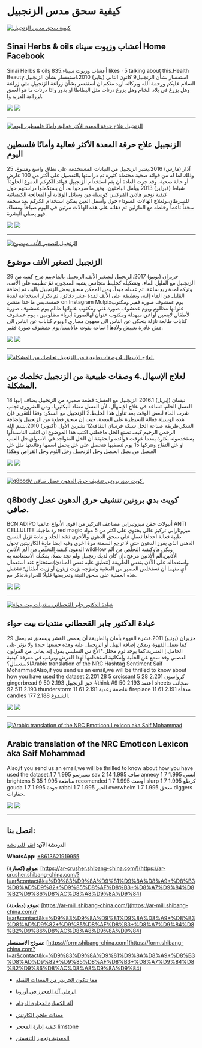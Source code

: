# كيفية سحق مدس الزنجبيل

<a href="https://swt.shibang-china.com/?l=ar&img&k=%D9%83%D9%8A%D9%81%D9%8A%D8%A9+%D8%B3%D8%AD%D9%82+%D9%85%D8%AF%D8%B3+%D8%A7%D9%84%D8%B2%D9%86%D8%AC%D8%A8%D9%8A%D9%84" target="_blank">![كيفية سحق مدس الزنجبيل](http://static.shibang-china.com/all-800x300/216.jpg)</a>

## Sinai Herbs &amp; oils أعشاب وزيوت سيناء Home Facebook
Sinai Herbs &amp; oils أعشاب وزيوت سيناء.835 likes · 5 talking about this.Health Beauty.استفسار بشأن الزنجبيل9 كانون الثاني (يناير) 2010.استفسار بشأن الزنجبيل السلام عليكم ورحمة الله وبركاته اريد منكم ان استفسر بشأن زراعة الزنجبيل متى زراعة وهل يزرع في بلاد الشام وهل يزرع درنات مثل البطاطا او بذور واذا درنات ما هو العمق لزراعة الدرنه وا.


<a href="https://whatsapp.shibangsoft.com/WhatsApp.php" target="_blank" title="WhatsApp">![](http://static.shibang-china.com/icon/whatsapp.png)</a> <a href="https://swt.shibang-china.com/?l=ar&icon&k=%D9%83%D9%8A%D9%81%D9%8A%D8%A9+%D8%B3%D8%AD%D9%82+%D9%85%D8%AF%D8%B3+%D8%A7%D9%84%D8%B2%D9%86%D8%AC%D8%A8%D9%8A%D9%84" target="_blank">![](http://static.shibang-china.com/icon/chat-ar.png)</a>

---

<a href="https://swt.shibang-china.com/?l=ar&img&k=%D9%83%D9%8A%D9%81%D9%8A%D8%A9+%D8%B3%D8%AD%D9%82+%D9%85%D8%AF%D8%B3+%D8%A7%D9%84%D8%B2%D9%86%D8%AC%D8%A8%D9%8A%D9%84" target="_blank">![الزنجبيل علاج حرقة المعدة الأكثر فعالية وأمانًا فلسطين اليوم](http://static.shibang-china.com/all-800x300/867.jpg)</a>

## الزنجبيل علاج حرقة المعدة الأكثر فعالية وأمانًا فلسطين اليوم
25 آذار (مارس) 2016.يعتبر الزنجبيل من النباتات المستخدمة على نطاق واسع ومتنوع، وذلك لما له من فوائد صحية محتملة كثيرة تم دراستها بالتفصيل على أكثر من 100 عارض أو حالة صحية، وقد جرت العادة أن يتم استخدام الزنجبيل.فوائد الكركم الدموع الحلوة1 شباط (فبراير) 2013.ويأمل الباحثون، وفق ما صرحوا به، أن يستكملوا دراستهم حول كيفية توفير هاذين المُركبين كوسيلة من وسائل الوقاية أو المعالجة الكيميائية للسرطان.ولعلاج الهالات السوداء حول وأسفل العين يمكن استخدام الكركم بعد سحقه سحقاً ناعماً وخلطه مع الفازلين ثم دهانه على هذه الهالات مرتين في اليوم صباحاً ومساءً، فهو يعطي البشرة.


<a href="https://whatsapp.shibangsoft.com/WhatsApp.php" target="_blank" title="WhatsApp">![](http://static.shibang-china.com/icon/whatsapp.png)</a> <a href="https://swt.shibang-china.com/?l=ar&icon&k=%D9%83%D9%8A%D9%81%D9%8A%D8%A9+%D8%B3%D8%AD%D9%82+%D9%85%D8%AF%D8%B3+%D8%A7%D9%84%D8%B2%D9%86%D8%AC%D8%A8%D9%8A%D9%84" target="_blank">![](http://static.shibang-china.com/icon/chat-ar.png)</a>

---

<a href="https://swt.shibang-china.com/?l=ar&img&k=%D9%83%D9%8A%D9%81%D9%8A%D8%A9+%D8%B3%D8%AD%D9%82+%D9%85%D8%AF%D8%B3+%D8%A7%D9%84%D8%B2%D9%86%D8%AC%D8%A8%D9%8A%D9%84" target="_blank">![الزنجبيل لتصغير الأنف موضوع](http://static.shibang-china.com/all-800x300/1490.jpg)</a>

## الزنجبيل لتصغير الأنف موضوع
29 حزيران (يونيو) 2017.الزنجبيل لتصغير الأنف.الزنجبيل بالماء.يتم مزج كمية من الزنجبيل مع القليل الماء، وتشكيله كخليط متجانس يشبه المعجون، ثمّ تطبيقه على الأنف، وتركه لمدة ربع ساعة، ثم غسله جيداً، ومن الممكن سحق بعض الزنجبيل باليد، ثم إضافة القليل من الماء إليه، وتطبيقه على الأنف لمدة عشر دقائق، ثم تكرار استخدامه لمدة خمسة.بس ما حدا منشن on Instagram Mulpixيوم عمشوف صورة فقير ومكتوب عنوانها مظلوم ويوم عمشوف صورة غني ومكتوب عنوانها ظالم يوم عمشوف صورة لأطفال لابسين أواعي مبهدلة ومكتوب عنوان لهالصورة أبرياء مظلومين ، يوم عمشوف كتابات طالعة نازلة بتحكي عن الناس الي معهون مصاري ! ويوم كتابات عن الناس الي مش غادرة تعييش ولادها ! ساعة بفوت عالأنستا.يوم عمشوف صورة فقير.


<a href="https://whatsapp.shibangsoft.com/WhatsApp.php" target="_blank" title="WhatsApp">![](http://static.shibang-china.com/icon/whatsapp.png)</a> <a href="https://swt.shibang-china.com/?l=ar&icon&k=%D9%83%D9%8A%D9%81%D9%8A%D8%A9+%D8%B3%D8%AD%D9%82+%D9%85%D8%AF%D8%B3+%D8%A7%D9%84%D8%B2%D9%86%D8%AC%D8%A8%D9%8A%D9%84" target="_blank">![](http://static.shibang-china.com/icon/chat-ar.png)</a>

---

<a href="https://swt.shibang-china.com/?l=ar&img&k=%D9%83%D9%8A%D9%81%D9%8A%D8%A9+%D8%B3%D8%AD%D9%82+%D9%85%D8%AF%D8%B3+%D8%A7%D9%84%D8%B2%D9%86%D8%AC%D8%A8%D9%8A%D9%84" target="_blank">![لعلاج الإسهال.4 وصفات طبيعية من الزنجبيل تخلصك من المشكلة.](http://static.shibang-china.com/all-800x300/1353.jpg)</a>

## لعلاج الإسهال.4 وصفات طبيعية من الزنجبيل تخلصك من المشكلة.
18 نيسان (إبريل) 2016.1 الزنجبيل مع العسل: قطعة صغيرة من الزنجبيل يضاف إليها العسل الخام، تساعد فى علاج الإسهال، لأن العسل مضاد للبكتيريا، ومن الضرورى تجنب شرب الماء لبعض الوقت بعد تناول هذا الخليط.2 الزنجبيل مع السكر: وفقا للتقرير فإن هذه الوسيلة فعالة للسيطرة على المعدة، حيث إن سحق قطعة من الزنجبيل وإضافة السكر.طريقة صناعة الخل شبكة فرسان الثقافة12 تشرين الأول (أكتوبر) 2010.بسم الله الرحمن الرحيم كيف نصنع الخل ماجعلني اكتب هذا الموضوع ان اغلب الناسبداْوا يستخدمونه بكثرة بعدما عرفت فوائده والحقيقة ان الخل المتواجد في الاسواق.خل العنب او خل التفاح ونتركها 15 يوم لنصفيها فنحصل على خل يحمل اسمها وفائدتها مثل خل العنصل من بصل العنصل وخل الزنجبيل وخل الثوم وخل القراص وهكذا


<a href="https://whatsapp.shibangsoft.com/WhatsApp.php" target="_blank" title="WhatsApp">![](http://static.shibang-china.com/icon/whatsapp.png)</a> <a href="https://swt.shibang-china.com/?l=ar&icon&k=%D9%83%D9%8A%D9%81%D9%8A%D8%A9+%D8%B3%D8%AD%D9%82+%D9%85%D8%AF%D8%B3+%D8%A7%D9%84%D8%B2%D9%86%D8%AC%D8%A8%D9%8A%D9%84" target="_blank">![](http://static.shibang-china.com/icon/chat-ar.png)</a>

---

<a href="https://swt.shibang-china.com/?l=ar&img&k=%D9%83%D9%8A%D9%81%D9%8A%D8%A9+%D8%B3%D8%AD%D9%82+%D9%85%D8%AF%D8%B3+%D8%A7%D9%84%D8%B2%D9%86%D8%AC%D8%A8%D9%8A%D9%84" target="_blank">![q8body كويت بدي بروتين تنشيف حرق الدهون عضل صافي.](http://static.shibang-china.com/all-800x300/1229.jpg)</a>

## q8body كويت بدي بروتين تنشيف حرق الدهون عضل صافي.
BCN ADIPO أنبولات حقن ميزوثيرابي مضاعف التركيز من اقوى الأنواع عالميا ANTI CELLULITE رد ماجيك red magic ميزوثارابي تركيز عالي يحتوي على اكثر من 5 مواد طبية فعالة احداها تعمل على سحق الدهون والأخرى تشد الجلد و مادة تزيل النسيج الدهني الذي يفرز الدهون حتى لا ترجع السمنة مرة اخرى وفيه ايضا مادة الكارنيتين تحول الدهون.كيفية التخلّص من ألم الأذنين wikiHow ويكي هاوكيفية التخلّص من ألم الأذنين.ألم الأذنين مزعج،.إن كان لديك زنجبيل ولم تجد بصلًا، يمكنك الاستعاضة به واستعماله على الأذن بنفس الطريقة (تنطبق عليه نفس المبادئ).ستحتاج عند استعمال أيٍ منهما أن تستخلص العصير من العشبة وتمزجه بزيت زيتون أو زيت أطفال؛ تشتمل هذه العملية على سحق النبتة وتعريضها قليلًا للحرارة.تذكر مع.


<a href="https://whatsapp.shibangsoft.com/WhatsApp.php" target="_blank" title="WhatsApp">![](http://static.shibang-china.com/icon/whatsapp.png)</a> <a href="https://swt.shibang-china.com/?l=ar&icon&k=%D9%83%D9%8A%D9%81%D9%8A%D8%A9+%D8%B3%D8%AD%D9%82+%D9%85%D8%AF%D8%B3+%D8%A7%D9%84%D8%B2%D9%86%D8%AC%D8%A8%D9%8A%D9%84" target="_blank">![](http://static.shibang-china.com/icon/chat-ar.png)</a>

---

<a href="https://swt.shibang-china.com/?l=ar&img&k=%D9%83%D9%8A%D9%81%D9%8A%D8%A9+%D8%B3%D8%AD%D9%82+%D9%85%D8%AF%D8%B3+%D8%A7%D9%84%D8%B2%D9%86%D8%AC%D8%A8%D9%8A%D9%84" target="_blank">![عيادة الدكتور جابر القحطاني منتديات بيت حواء](http://static.shibang-china.com/all-800x300/34.jpg)</a>

## عيادة الدكتور جابر القحطاني منتديات بيت حواء
29 حزيران (يونيو) 2011.قشرة القهوة بأمان والطريقة أن يحمص القشر ويسحق ثم يعمل كما تعمل القهوة ويمكن إضافة الهيل أو الزنجبيل عليه وهذه جميعها جيدة ولا تؤثر على الحامل.] العنبرية.كما يوجد ثوم مخلل.*الأخ س السليس يقول إنه يعاني من القولون العصبي وقد سمع عن الحلبة وإمكانية استخدامها لهذا الغرض ويرغب في معرفة كيفية الاستعمال؟Arabic translation of the NRC Hashtag Sentiment Saif MohammadAlso,if you send us an email,we will be thrilled to know about how you have used the dataset.2.201 28 5 croissant كرواسون 2.201 28 5 gingerbread خبز الزنجبيل 2.193 50 9 #think #اعتقد 2.193 50 9 sheets صحائف 2.193 511 92 thunderstorm عاصفة رعدية 2.191 61 11 fireplace مدفأة 2.191 61 11 candles الشموع 2.188 177.


<a href="https://whatsapp.shibangsoft.com/WhatsApp.php" target="_blank" title="WhatsApp">![](http://static.shibang-china.com/icon/whatsapp.png)</a> <a href="https://swt.shibang-china.com/?l=ar&icon&k=%D9%83%D9%8A%D9%81%D9%8A%D8%A9+%D8%B3%D8%AD%D9%82+%D9%85%D8%AF%D8%B3+%D8%A7%D9%84%D8%B2%D9%86%D8%AC%D8%A8%D9%8A%D9%84" target="_blank">![](http://static.shibang-china.com/icon/chat-ar.png)</a>

---

<a href="https://swt.shibang-china.com/?l=ar&img&k=%D9%83%D9%8A%D9%81%D9%8A%D8%A9+%D8%B3%D8%AD%D9%82+%D9%85%D8%AF%D8%B3+%D8%A7%D9%84%D8%B2%D9%86%D8%AC%D8%A8%D9%8A%D9%84" target="_blank">![Arabic translation of the NRC Emoticon Lexicon aka Saif Mohammad](http://static.shibang-china.com/all-800x300/1303.jpg)</a>

## Arabic translation of the NRC Emoticon Lexicon aka Saif Mohammad
Also,if you send us an email,we will be thrilled to know about how you have used the dataset.نسبرسو 1.995 7 1 sav ساف 1.995 14 2 annecy آنسي 1.995 7 1 brightens ساطعة 1.995 35 5 recomended أوصت 1.995 7 1 slurp كرطع 1.995 7 1 gouda جودة 1.995 7 1 rabbi الحبر 1.995 7 1 overwhelm سحق 1.995 7 1 diggers حفارات.

<a href="https://whatsapp.shibangsoft.com/WhatsApp.php" target="_blank" title="WhatsApp">![](http://static.shibang-china.com/icon/whatsapp.png)</a> <a href="https://swt.shibang-china.com/?l=ar&icon&k=%D9%83%D9%8A%D9%81%D9%8A%D8%A9+%D8%B3%D8%AD%D9%82+%D9%85%D8%AF%D8%B3+%D8%A7%D9%84%D8%B2%D9%86%D8%AC%D8%A8%D9%8A%D9%84" target="_blank">![](http://static.shibang-china.com/icon/chat-ar.png)</a>

---
## اتصل بنا:

**الدردشة الآن:** [انقر للدردشة](https://swt.shibang-china.com?l=ar&contact&k=%D9%83%D9%8A%D9%81%D9%8A%D8%A9+%D8%B3%D8%AD%D9%82+%D9%85%D8%AF%D8%B3+%D8%A7%D9%84%D8%B2%D9%86%D8%AC%D8%A8%D9%8A%D9%84)

**WhatsApp:**  [+8613621919955](https://whatsapp.shibangsoft.com/WhatsApp.php)

**موقع (كسارة):** [https://ar-crusher.shibang-china.com/](https://ar-crusher.shibang-china.com/?l=ar&contact&k=%D9%83%D9%8A%D9%81%D9%8A%D8%A9+%D8%B3%D8%AD%D9%82+%D9%85%D8%AF%D8%B3+%D8%A7%D9%84%D8%B2%D9%86%D8%AC%D8%A8%D9%8A%D9%84)

**موقع (مطحنة):** [https://ar-mill.shibang-china.com/](https://ar-mill.shibang-china.com/?l=ar&contact&k=%D9%83%D9%8A%D9%81%D9%8A%D8%A9+%D8%B3%D8%AD%D9%82+%D9%85%D8%AF%D8%B3+%D8%A7%D9%84%D8%B2%D9%86%D8%AC%D8%A8%D9%8A%D9%84)

**نموذج الاستفسار:** [https://form.shibang-china.com](https://form.shibang-china.com?l=ar&contact&k=%D9%83%D9%8A%D9%81%D9%8A%D8%A9+%D8%B3%D8%AD%D9%82+%D9%85%D8%AF%D8%B3+%D8%A7%D9%84%D8%B2%D9%86%D8%AC%D8%A8%D9%8A%D9%84)

* [مما تتكون الجريدر من المعدات الثقيله](../21/%D9%85%D9%85%D8%A7%20%D8%AA%D8%AA%D9%83%D9%88%D9%86%20%D8%A7%D9%84%D8%AC%D8%B1%D9%8A%D8%AF%D8%B1%20%D9%85%D9%86%20%D8%A7%D9%84%D9%85%D8%B9%D8%AF%D8%A7%D8%AA%20%D8%A7%D9%84%D8%AB%D9%82%D9%8A%D9%84%D9%87.md)

* [الرملي آلة المحرز في أوروبا](../24/%D8%A7%D9%84%D8%B1%D9%85%D9%84%D9%8A%20%D8%A2%D9%84%D8%A9%20%D8%A7%D9%84%D9%85%D8%AD%D8%B1%D8%B2%20%D9%81%D9%8A%20%D8%A3%D9%88%D8%B1%D9%88%D8%A8%D8%A7.md)

* [ألة الكسارة لحجارة الرخام](../22/%D8%A3%D9%84%D8%A9%20%D8%A7%D9%84%D9%83%D8%B3%D8%A7%D8%B1%D8%A9%20%D9%84%D8%AD%D8%AC%D8%A7%D8%B1%D8%A9%20%D8%A7%D9%84%D8%B1%D8%AE%D8%A7%D9%85.md)

* [معدات طحن الكاوتش](../22/%D9%85%D8%B9%D8%AF%D8%A7%D8%AA%20%D8%B7%D8%AD%D9%86%20%D8%A7%D9%84%D9%83%D8%A7%D9%88%D8%AA%D8%B4.md)

* [كيفية إدارة المحجر limstone](../25/%D9%83%D9%8A%D9%81%D9%8A%D8%A9%20%D8%A5%D8%AF%D8%A7%D8%B1%D8%A9%20%D8%A7%D9%84%D9%85%D8%AD%D8%AC%D8%B1%20limstone.md)

* [المعدنية وتجهيز التنغستن](../25/%D8%A7%D9%84%D9%85%D8%B9%D8%AF%D9%86%D9%8A%D8%A9%20%D9%88%D8%AA%D8%AC%D9%87%D9%8A%D8%B2%20%D8%A7%D9%84%D8%AA%D9%86%D8%BA%D8%B3%D8%AA%D9%86.md)